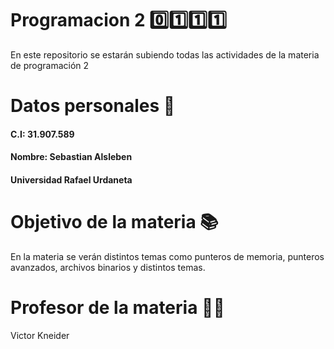 
# Programacion 2 0️⃣1️⃣1️⃣1️⃣
En este repositorio se estarán subiendo todas las actividades de la materia de programación 2 

# Datos personales 📝
#### C.I: 31.907.589
#### Nombre: Sebastian Alsleben
#### Universidad Rafael Urdaneta




# Objetivo de la materia 📚

En la materia se verán distintos temas como punteros de memoria, punteros avanzados, archivos binarios y distintos temas. 

# Profesor de la materia 👨‍🏫
Victor Kneider
